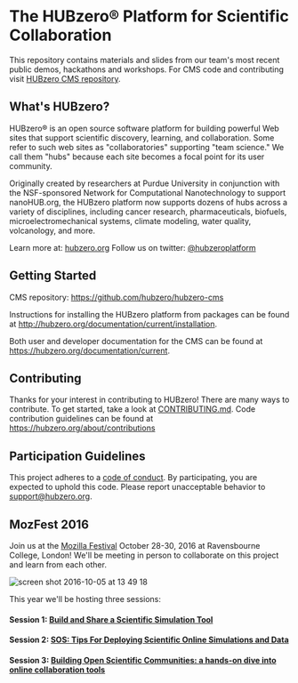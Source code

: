 # The HUBzero® Platform for Scientific Collaboration
This repository contains materials and slides from our team's most recent public demos, hackathons and workshops. For CMS code and contributing visit [HUBzero CMS repository](https://github.com/hubzero/hubzero-cms).

## What's HUBzero?

HUBzero® is an open source software platform for building powerful Web sites that support scientific discovery, learning, and collaboration. Some refer to such web sites as "collaboratories" supporting "team science." We call them "hubs" because each site becomes a focal point for its user community.

Originally created by researchers at Purdue University in conjunction with the NSF-sponsored Network for Computational Nanotechnology to support nanoHUB.org, the HUBzero platform now supports dozens of hubs across a variety of disciplines, including cancer research, pharmaceuticals, biofuels, microelectromechanical systems, climate modeling, water quality, volcanology, and more.

Learn more at: [hubzero.org](https://hubzero.org)
Follow us on twitter: [@hubzeroplatform](https://twitter.com/hubzeroplatform)

## Getting Started ##
CMS repository: https://github.com/hubzero/hubzero-cms

Instructions for installing the HUBzero platform from packages can be found at http://hubzero.org/documentation/current/installation.

Both user and developer documentation for the CMS can be found at https://hubzero.org/documentation/current.

## Contributing ##
Thanks for your interest in contributing to HUBzero! There are many ways to contribute. To get started, take a look at [CONTRIBUTING.md](CONTRIBUTING.md).
Code contribution guidelines can be found at https://hubzero.org/about/contributions

## Participation Guidelines ##

This project adheres to a [code of conduct](CODE_OF_CONDUCT.md). By participating, you are expected to uphold this code. Please report unacceptable behavior to support@hubzero.org.

## MozFest 2016 ##
Join us at the [Mozilla Festival](http://mozillafestival.org/) October 28-30, 2016 at Ravensbourne College, London! We'll be meeting in person to collaborate on this project and learn from each other.

![screen shot 2016-10-05 at 13 49 18](https://cloud.githubusercontent.com/assets/617994/19124773/8da8a3ce-8b02-11e6-9a11-5166e5179499.png)

This year we'll be hosting three sessions:

#### Session 1: [Build and Share a Scientific Simulation Tool](https://github.com/MozillaFoundation/mozfest-program-2016/issues/415) ####

#### Session 2: [SOS: Tips For Deploying Scientific Online Simulations and Data](https://github.com/MozillaFoundation/mozfest-program-2016/issues/820) ####

#### Session 3: [Building Open Scientific Communities: a hands-on dive into online collaboration tools](https://github.com/MozillaFoundation/mozfest-program-2016/issues/416) ####


